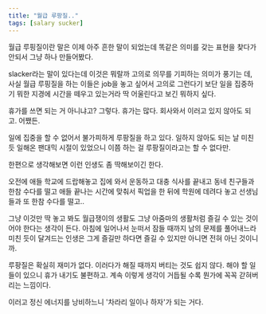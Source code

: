 ```yaml
---
title: "월급 루팡질.."
tags: [salary sucker]
---
```


월급 루핑질이란 말은 이제 아주 흔한 말이 되었는데 똑같은 의미를 갖는 표현을 찾다가 안되서 그냥 하나 만들어봤다. 

slacker라는 말이 있다는데 이것은 뭐랄까 고의로 의무를 기피하는 의미가 풍기는 데, 사실 월급 루핑질을 하는 이들은 job을 놓고 싶어서 고의로 그런다기 보단 일을 집중하기 뭐한 지경에 시간을 떼우고 있는거라 딱 어울린다고 보긴 뭐하지 싶다.

휴가를 쓰면 되는 거 아니냐고? 그렇다. 휴가는 많다. 회사와서 이러고 있지 않아도 되고. 어쨌든. 

일에 집중을 할 수 없어서 불가피하게 루팡질을 하고 있다. 일하지 않아도 되는 날 미친 듯 일해온 팬대믹 시절이 있었으니 이쯤 하는 걸 루팡질이라고는 할 수 없다만.

한편으로 생각해보면 이런 인생도 좀 딱해보이긴 한다.

오전에 애들 학교에 드랍해놓고 집에 와서 운동하고 대충 식사를 끝내고 동네 친구들과 한참 수다를 떨고 애들 끝나는 시간에 맞춰서 픽업을 한 뒤에 학원에 데려다 놓고 선생님들과 또 한참 수다를 떨고..

그냥 이것만 딱 놓고 봐도 월급쟁이의 생활도 그냥 아줌마의 생활처럼 즐길 수 있는 것이어야 한다는 생각이 든다. 아침에 일어나서 눈떠서 잠들 때까지 남의 문제를 풀어내느라 미친 듯이 달겨드는 인생은 그게 즐길만 하다면 즐길 수 있지만 아니면 전혀 아닌 것이니까.

루팡질은 확실히 재미가 없다. 이러다가 해질 때까지 버티는 것도 쉽지 않다. 해야 할 일들이 있으니 휴가 내기도 불편하고. 계속 이렇게 생각이 거듭될 수록 뭔가에 꼭꼭 갇혀버리는 느낌이다. 

이러고 정신 에너지를 낭비하느니 '차라리 일이나 하자'가 되는 거다.

